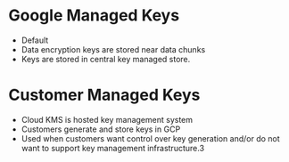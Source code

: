 # Google Managed Keys

- Default
- Data encryption keys are stored near data chunks
- Keys are stored in central key managed store.

# Customer Managed Keys

- Cloud KMS is hosted key management system
- Customers generate and store keys in GCP
- Used when customers want control over key generation and/or do not want to support key management infrastructure.3
